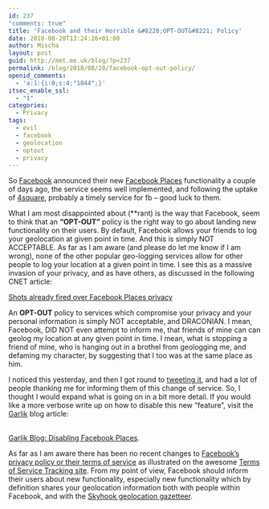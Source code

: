 ```yaml
---
id: 237
"comments: true"
title: 'Facebook and their Horrible &#8220;OPT-OUT&#8221; Policy'
date: 2010-08-20T13:24:26+01:00
author: Mischa
layout: post
guid: http://mmt.me.uk/blog/?p=237
permalink: /blog/2010/08/20/facebook-opt-out-policy/
openid_comments:
  - 'a:1:{i:0;s:4:"1844";}'
itsec_enable_ssl:
  - "1"
categories:
  - Privacy
tags:
  - evil
  - facebook
  - geolocation
  - optout
  - privacy
---
```

So [Facebook](http://www.facebook.com/) announced their new [Facebook Places](http://blog.facebook.com/blog.php?post=418175202130) functionality a couple of days ago, the service seems well implemented, and following the uptake of [4square](http://foursquare.com/), probably a timely service for fb &#8211; good luck to them. 

What I am most disappointed about (**rant) is the way that Facebook, seem to think that an **&#8220;OPT-OUT&#8221;** policy is the right way to go about landing new functionality on their users. By default, Facebook allows your friends to log your geolocation at given point in time. And this is simply NOT ACCEPTABLE. As far as I am aware (and please do let me know if I am wrong), none of the other popular geo-logging services allow for other people to log your location at a given point in time. I see this as a massive invasion of your privacy, and as have others, as discussed in the following CNET article: 

[Shots already fired over Facebook Places privacy](http://news.cnet.com/8301-13577_3-20014168-36.html)

An **OPT-OUT** policy to services which compromise your privacy and your personal information is simply NOT acceptable, and DRACONIAN. I mean, Facebook, DID NOT even attempt to inform me, that friends of mine can can geolog my location at any given point in time. I mean, what is stopping a friend of mine, who is hanging out in a brothel from geologging me, and defaming my character, by suggesting that I too was at the same place as him.

I noticed this yesterday, and then I got round to [tweeting it](https://twitter.com/mischatuffield/status/21583540429), and had a lot of people thanking me for informing them of this change of service. So, I thought I would expand what is going on in a bit more detail. If you would like a more verbose write up on how to disable this new &#8220;feature&#8221;, visit the [Garlik](http://www.garlik.com/) blog article: 

[  
Garlik Blog: Disabling Facebook Places](http://www.garlik.com/blog/?p=328).

As far as I am aware there has been no recent changes to [Facebook&#8217;s privacy policy or their terms of service](http://www.tosback.org/organization.php?cid=8) as illustrated on the awesome [Terms of Service Tracking site](http://www.tosback.org/). From my point of view, Facebook should inform their users about new functionality, especially new functionality which by definition shares your geolocation information both with people within Facebook, and with the [Skyhook geolocation gazetteer](http://www.skyhookwireless.com/).
